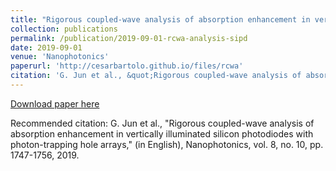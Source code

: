 ```yaml
---
title: "Rigorous coupled-wave analysis of absorption enhancement in vertically illuminated silicon photodiodes with photon-trapping hole arrays"
collection: publications
permalink: /publication/2019-09-01-rcwa-analysis-sipd
date: 2019-09-01
venue: 'Nanophotonics'
paperurl: 'http://cesarbartolo.github.io/files/rcwa'
citation: 'G. Jun et al., &quot;Rigorous coupled-wave analysis of absorption enhancement in vertically illuminated silicon photodiodes with photon-trapping hole arrays,&quot; (in English), Nanophotonics, vol. 8, no. 10, pp. 1747-1756, 2019.'
---
```

[Download paper here](http://cesarbartolo.github.io/files/rcwa)

Recommended citation: G. Jun et al., "Rigorous coupled-wave analysis of absorption enhancement in vertically illuminated silicon photodiodes with photon-trapping hole arrays," (in English), Nanophotonics, vol. 8, no. 10, pp. 1747-1756, 2019.